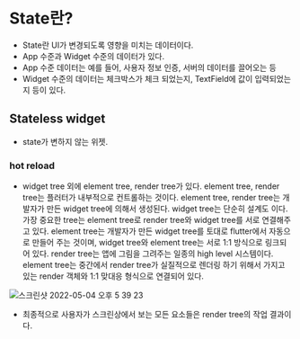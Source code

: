 # State란?
- State란 UI가 변경되도록 영향을 미치는 데이터이다.
- App 수준과 Widget 수준의 데이터가 있다. 
- App 수준 데이터는 예를 들어, 사용자 정보 인증, 서버의 데이터를 끌어오는 등
- Widget 수준의 데이터는 체크박스가 체크 되었는지, TextField에 값이 입력되었는지 등이 있다. 

## Stateless widget
- state가 변하지 않는 위젯.

### hot reload
- widget tree 외에 element tree, render tree가 있다. element tree, render tree는 플러터가 내부적으로 컨트롤하는 것이다. element tree, render tree는 개발자가 만든 widget tree에 의해서 생성된다. widget tree는 단순히 설계도 이다. 가장 중요한 tree는 element tree로 render tree와 widget tree를 서로 연결해주고 있다. element tree는 개발자가 만든 widget tree를 토대로 flutter에서 자동으로 만들어 주는 것이며, widget tree와 element tree는 서로 1:1 방식으로 링크되어 있다. render tree는 앱에 그림을 그려주는 일종의 high level 시스템이다. element tree는 중간에서 render tree가 실질적으로 렌더링 하기 위해서 가지고 있는 render 객체와 1:1 맞대응 형식으로 연결되어 있다.

![스크린샷 2022-05-04 오후 5 39 23](https://user-images.githubusercontent.com/43905552/166648254-1fc3df0f-633a-4a1b-be02-126c75889394.png)

- 최종적으로 사용자가 스크린상에서 보는 모든 요소들은 render tree의 작업 결과이다. 
